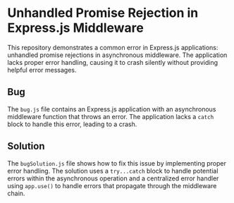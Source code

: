 # Unhandled Promise Rejection in Express.js Middleware

This repository demonstrates a common error in Express.js applications: unhandled promise rejections in asynchronous middleware.  The application lacks proper error handling, causing it to crash silently without providing helpful error messages.

## Bug

The `bug.js` file contains an Express.js application with an asynchronous middleware function that throws an error.  The application lacks a `catch` block to handle this error, leading to a crash.

## Solution

The `bugSolution.js` file shows how to fix this issue by implementing proper error handling. The solution uses a `try...catch` block to handle potential errors within the asynchronous operation and a centralized error handler using `app.use()` to handle errors that propagate through the middleware chain.